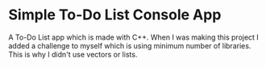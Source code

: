 # Simple To-Do List Console App
A To-Do List app which is made with C++. When I was making this project I added a challenge to myself which is using minimum number of libraries. This is why I didn't use vectors or lists.
